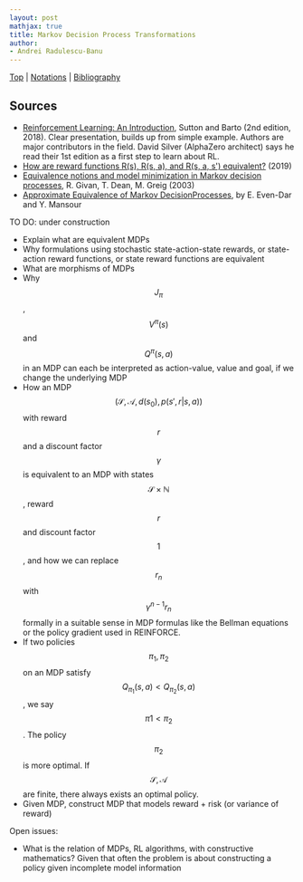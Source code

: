 ```yaml
---
layout: post
mathjax: true
title: Markov Decision Process Transformations
author:
- Andrei Radulescu-Banu
---
```


[Top](/machine_learning/introduction_to_reinforcement_learning/) \| [Notations](/machine_learning/notations/) \| [Bibliography](/machine_learning/bibliography/)

## Sources
* [Reinforcement Learning: An Introduction](https://web.stanford.edu/class/psych209/Readings/SuttonBartoIPRLBook2ndEd.pdf), Sutton and Barto (2nd edition, 2018). Clear presentation, builds up from simple example. Authors are major contributors in the field. David Silver (AlphaZero architect) says he read their 1st edition as a first step to learn about RL.
* [How are reward functions R(s), R(s, a), and R(s, a, s') equivalent?](https://ai.stackexchange.com/questions/10442/how-are-the-reward-functions-rs-rs-a-and-rs-a-s-equivalent) (2019)
* [Equivalence notions and model minimization in Markov decision processes](https://www.sciencedirect.com/science/article/pii/S0004370202003764), R. Givan, T. Dean, M. Greig (2003)
* [Approximate Equivalence of Markov DecisionProcesses](https://citeseerx.ist.psu.edu/viewdoc/download?doi=10.1.1.121.6504&rep=rep1&type=pdf), by E. Even-Dar and Y. Mansour

TO DO: under construction
- Explain what are equivalent MDPs
- Why formulations using stochastic state-action-state rewards, or state-action reward functions, or state reward functions are equivalent
- What are morphisms of MDPs
- Why $$J_\pi$$, $$V^\pi(s)$$ and $$Q^\pi(s, a)$$ in an MDP can each be interpreted as action-value, value and goal, if we change the underlying MDP
- How an MDP $$(\mathcal{S}, \mathcal{A}, d(s_0), p(s',r \vert s, a))$$ with reward $$r$$ and a discount factor $$\gamma$$ is equivalent to an MDP with states $$\mathcal{S} \times \mathbb{N}$$, reward $$r$$ and discount factor $$1$$, and how we can replace $$r_n$$ with $$\gamma^{n-1}r_n$$ formally in a suitable sense in MDP formulas like the Bellman equations or the policy gradient used in REINFORCE.
- If two policies $$\pi_1, \pi_2$$ on an MDP satisfy $$Q_{\pi_1}(s, a) \lt Q_{\pi_2}(s, a)$$, we say $$\pi1 \lt \pi_2$$. The policy $$\pi_2$$ is more optimal. If $$\mathcal{S}, \mathcal{A}$$ are finite, there always exists an optimal policy.
- Given MDP, construct MDP that models reward + risk (or variance of reward)

Open issues:
- What is the relation of MDPs, RL algorithms, with constructive mathematics? Given that often the problem is about constructing a policy given incomplete model information